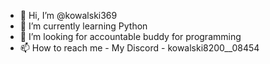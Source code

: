 - 👋 Hi, I’m @kowalski369
- 🌱 I’m currently learning Python
- 💞️ I’m looking for accountable buddy for programming
- 📫 How to reach me - My Discord - kowalski8200__08454

<!---
kowalski369/kowalski369 is a ✨ special ✨ repository because its `README.md` (this file) appears on your GitHub profile.
You can click the Preview link to take a look at your changes.
--->
